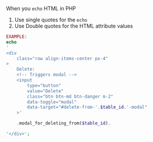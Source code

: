 When you `echo` HTML in PHP

1. Use single quotes for the `echo`
2. Use Double quotes for the HTML attribute values

```php
EXAMPLE:
echo
'
<div 
    class="row align-items-center px-4"
>
    Delete:
    <!-- Triggers modal -->
    <input 
        type="button" 
        value="Delete" 
        class="btn btn-md btn-danger m-2"
        data-toggle="modal"
        data-target="#delete-from-'.$table_id.'-modal"
    >'

    .modal_for_deleting_from($table_id).

'</div>';
```
